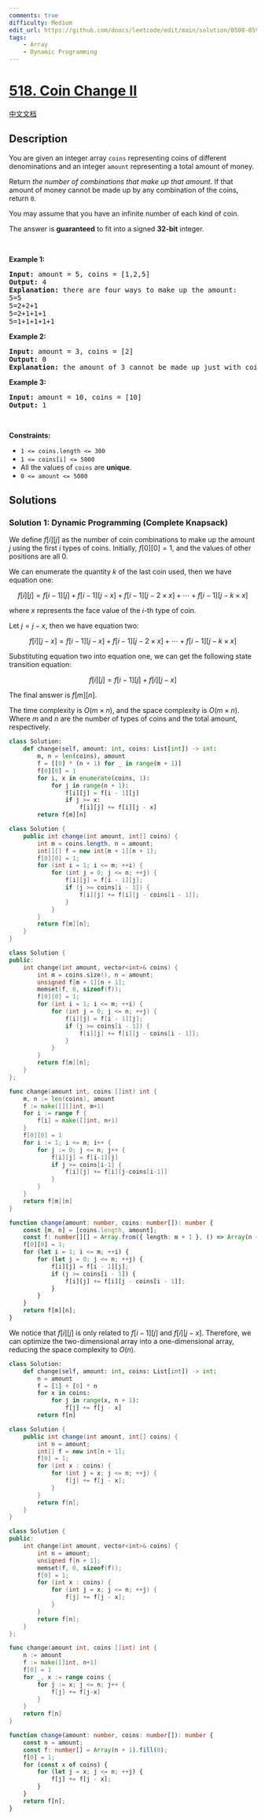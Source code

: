 ```yaml
---
comments: true
difficulty: Medium
edit_url: https://github.com/doocs/leetcode/edit/main/solution/0500-0599/0518.Coin%20Change%20II/README_EN.md
tags:
    - Array
    - Dynamic Programming
---
```


<!-- problem:start -->

# [518. Coin Change II](https://leetcode.com/problems/coin-change-ii)

[中文文档](/solution/0500-0599/0518.Coin%20Change%20II/README.md)

## Description

<p>You are given an integer array <code>coins</code> representing coins of different denominations and an integer <code>amount</code> representing a total amount of money.</p>

<p>Return <em>the number of combinations that make up that amount</em>. If that amount of money cannot be made up by any combination of the coins, return <code>0</code>.</p>

<p>You may assume that you have an infinite number of each kind of coin.</p>

<p>The answer is <strong>guaranteed</strong> to fit into a signed <strong>32-bit</strong> integer.</p>

<p>&nbsp;</p>
<p><strong class="example">Example 1:</strong></p>

<pre>
<strong>Input:</strong> amount = 5, coins = [1,2,5]
<strong>Output:</strong> 4
<strong>Explanation:</strong> there are four ways to make up the amount:
5=5
5=2+2+1
5=2+1+1+1
5=1+1+1+1+1
</pre>

<p><strong class="example">Example 2:</strong></p>

<pre>
<strong>Input:</strong> amount = 3, coins = [2]
<strong>Output:</strong> 0
<strong>Explanation:</strong> the amount of 3 cannot be made up just with coins of 2.
</pre>

<p><strong class="example">Example 3:</strong></p>

<pre>
<strong>Input:</strong> amount = 10, coins = [10]
<strong>Output:</strong> 1
</pre>

<p>&nbsp;</p>
<p><strong>Constraints:</strong></p>

<ul>
	<li><code>1 &lt;= coins.length &lt;= 300</code></li>
	<li><code>1 &lt;= coins[i] &lt;= 5000</code></li>
	<li>All the values of <code>coins</code> are <strong>unique</strong>.</li>
	<li><code>0 &lt;= amount &lt;= 5000</code></li>
</ul>

## Solutions

<!-- solution:start -->

### Solution 1: Dynamic Programming (Complete Knapsack)

We define $f[i][j]$ as the number of coin combinations to make up the amount $j$ using the first $i$ types of coins. Initially, $f[0][0] = 1$, and the values of other positions are all $0$.

We can enumerate the quantity $k$ of the last coin used, then we have equation one:

$$
f[i][j] = f[i - 1][j] + f[i - 1][j - x] + f[i - 1][j - 2 \times x] + \cdots + f[i - 1][j - k \times x]
$$

where $x$ represents the face value of the $i$-th type of coin.

Let $j = j - x$, then we have equation two:

$$
f[i][j - x] = f[i - 1][j - x] + f[i - 1][j - 2 \times x] + \cdots + f[i - 1][j - k \times x]
$$

Substituting equation two into equation one, we can get the following state transition equation:

$$
f[i][j] = f[i - 1][j] + f[i][j - x]
$$

The final answer is $f[m][n]$.

The time complexity is $O(m \times n)$, and the space complexity is $O(m \times n)$. Where $m$ and $n$ are the number of types of coins and the total amount, respectively.

<!-- tabs:start -->

```python
class Solution:
    def change(self, amount: int, coins: List[int]) -> int:
        m, n = len(coins), amount
        f = [[0] * (n + 1) for _ in range(m + 1)]
        f[0][0] = 1
        for i, x in enumerate(coins, 1):
            for j in range(n + 1):
                f[i][j] = f[i - 1][j]
                if j >= x:
                    f[i][j] += f[i][j - x]
        return f[m][n]
```

```java
class Solution {
    public int change(int amount, int[] coins) {
        int m = coins.length, n = amount;
        int[][] f = new int[m + 1][n + 1];
        f[0][0] = 1;
        for (int i = 1; i <= m; ++i) {
            for (int j = 0; j <= n; ++j) {
                f[i][j] = f[i - 1][j];
                if (j >= coins[i - 1]) {
                    f[i][j] += f[i][j - coins[i - 1]];
                }
            }
        }
        return f[m][n];
    }
}
```

```cpp
class Solution {
public:
    int change(int amount, vector<int>& coins) {
        int m = coins.size(), n = amount;
        unsigned f[m + 1][n + 1];
        memset(f, 0, sizeof(f));
        f[0][0] = 1;
        for (int i = 1; i <= m; ++i) {
            for (int j = 0; j <= n; ++j) {
                f[i][j] = f[i - 1][j];
                if (j >= coins[i - 1]) {
                    f[i][j] += f[i][j - coins[i - 1]];
                }
            }
        }
        return f[m][n];
    }
};
```

```go
func change(amount int, coins []int) int {
	m, n := len(coins), amount
	f := make([][]int, m+1)
	for i := range f {
		f[i] = make([]int, n+1)
	}
	f[0][0] = 1
	for i := 1; i <= m; i++ {
		for j := 0; j <= n; j++ {
			f[i][j] = f[i-1][j]
			if j >= coins[i-1] {
				f[i][j] += f[i][j-coins[i-1]]
			}
		}
	}
	return f[m][n]
}
```

```ts
function change(amount: number, coins: number[]): number {
    const [m, n] = [coins.length, amount];
    const f: number[][] = Array.from({ length: m + 1 }, () => Array(n + 1).fill(0));
    f[0][0] = 1;
    for (let i = 1; i <= m; ++i) {
        for (let j = 0; j <= n; ++j) {
            f[i][j] = f[i - 1][j];
            if (j >= coins[i - 1]) {
                f[i][j] += f[i][j - coins[i - 1]];
            }
        }
    }
    return f[m][n];
}
```

<!-- tabs:end -->

We notice that $f[i][j]$ is only related to $f[i - 1][j]$ and $f[i][j - x]$. Therefore, we can optimize the two-dimensional array into a one-dimensional array, reducing the space complexity to $O(n)$.

<!-- tabs:start -->

```python
class Solution:
    def change(self, amount: int, coins: List[int]) -> int:
        n = amount
        f = [1] + [0] * n
        for x in coins:
            for j in range(x, n + 1):
                f[j] += f[j - x]
        return f[n]
```

```java
class Solution {
    public int change(int amount, int[] coins) {
        int n = amount;
        int[] f = new int[n + 1];
        f[0] = 1;
        for (int x : coins) {
            for (int j = x; j <= n; ++j) {
                f[j] += f[j - x];
            }
        }
        return f[n];
    }
}
```

```cpp
class Solution {
public:
    int change(int amount, vector<int>& coins) {
        int n = amount;
        unsigned f[n + 1];
        memset(f, 0, sizeof(f));
        f[0] = 1;
        for (int x : coins) {
            for (int j = x; j <= n; ++j) {
                f[j] += f[j - x];
            }
        }
        return f[n];
    }
};
```

```go
func change(amount int, coins []int) int {
	n := amount
	f := make([]int, n+1)
	f[0] = 1
	for _, x := range coins {
		for j := x; j <= n; j++ {
			f[j] += f[j-x]
		}
	}
	return f[n]
}
```

```ts
function change(amount: number, coins: number[]): number {
    const n = amount;
    const f: number[] = Array(n + 1).fill(0);
    f[0] = 1;
    for (const x of coins) {
        for (let j = x; j <= n; ++j) {
            f[j] += f[j - x];
        }
    }
    return f[n];
}
```

<!-- tabs:end -->

<!-- solution:end -->

<!-- problem:end -->
